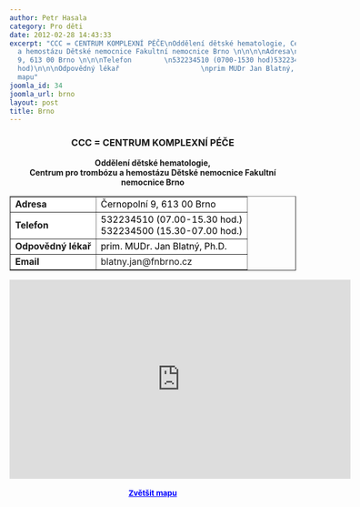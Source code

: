 ```yaml
---
author: Petr Hasala
category: Pro děti
date: 2012-02-28 14:43:33
excerpt: "CCC = CENTRUM KOMPLEXNÍ PÉČE\nOddělení dětské hematologie, Centrum pro trombózu
  a hemostázu Dětské nemocnice Fakultní nemocnice Brno \n\n\n\nAdresa\nČernopolní
  9, 613 00 Brno \n\n\nTelefon        \n532234510 (0700-1530 hod)532234500 (1530-0700
  hod)\n\n\nOdpovědný lékař                    \nprim MUDr Jan Blatný, PhD\n\n\nEmail\nblatnyjan@fnbrnocz\n\n\n\n \nZvětšit
  mapu"
joomla_id: 34
joomla_url: brno
layout: post
title: Brno
---
```


<h3 style="text-align: center;">
 <strong>
  <strong>
   CCC = CENTRUM KOMPLEXNÍ PÉČE
  </strong>
 </strong>
</h3>
<p style="text-align: center;">
 <strong>
  Oddělení dětské hematologie,
  <br/>
  Centrum pro trombózu a hemostázu Dětské nemocnice Fakultní nemocnice Brno
  <br/>
 </strong>
</p>
<table align="center" border="1">
 <tbody>
  <tr>
   <td style="background-color: #ffffff;">
    <strong>
     Adresa
    </strong>
   </td>
   <td style="background-color: #ffffff;">
    <span style="color: #000000;">
     Černopolní 9, 613 00 Brno
     <br/>
    </span>
   </td>
  </tr>
  <tr style="background-color: #ffffff;">
   <td style="background-color: #ffffff;">
    <strong>
     Telefon
    </strong>
   </td>
   <td style="background-color: #ffffff;">
    <span style="color: #000000;">
     532234510 (07.00-15.30 hod.)
    </span>
    <br/>
    <span style="color: #000000;">
     532234500 (15.30-07.00 hod.)
    </span>
   </td>
  </tr>
  <tr style="background-color: #ffffff;">
   <td style="background-color: #ffffff;">
    <strong>
     Odpovědný lékař
     <br/>
    </strong>
   </td>
   <td style="background-color: #ffffff;">
    <span style="color: #000000;">
     prim. MUDr. Jan Blatný, Ph.D.
     <br/>
    </span>
   </td>
  </tr>
  <tr style="background-color: #ffffff;">
   <td style="background-color: #ffffff;">
    <strong>
     Email
    </strong>
   </td>
   <td style="background-color: #ffffff;">
    blatny.jan@fnbrno.cz
   </td>
  </tr>
 </tbody>
</table>
<p>
</p>
<p style="text-align: center;">
 <iframe frameborder="0" height="350" marginheight="0" marginwidth="0" scrolling="no" src="http://maps.google.cz/maps?f=q&amp;source=s_q&amp;hl=cs&amp;geocode=&amp;q=%C4%8Cernopoln%C3%AD+9,+613+00+Brno&amp;sll=49.930008,15.369873&amp;sspn=3.649484,9.876709&amp;brcurrent=5,0,0&amp;ie=UTF8&amp;hq=&amp;hnear=%C4%8Cernopoln%C3%AD+212%2F9,+613+00+Brno-%C4%8Cern%C3%A1+Pole&amp;t=h&amp;ll=49.203691,16.618023&amp;spn=0.019628,0.051498&amp;z=14&amp;output=embed" style="display: block; margin-left: auto; margin-right: auto;" width="600">
 </iframe>
 <br/>
 <strong>
  <span style="font-size: medium;">
   <small>
    <a href="http://maps.google.cz/maps?f=q&amp;source=embed&amp;hl=cs&amp;geocode=&amp;q=%C4%8Cernopoln%C3%AD+9,+613+00+Brno&amp;sll=49.930008,15.369873&amp;sspn=3.649484,9.876709&amp;brcurrent=5,0,0&amp;ie=UTF8&amp;hq=&amp;hnear=%C4%8Cernopoln%C3%AD+212%2F9,+613+00+Brno-%C4%8Cern%C3%A1+Pole&amp;t=h&amp;ll=49.203691,16.618023&amp;spn=0.019628,0.051498&amp;z=14" style="color: #0000ff; text-align: left;">
     Zvětšit mapu
    </a>
   </small>
  </span>
 </strong>
</p>